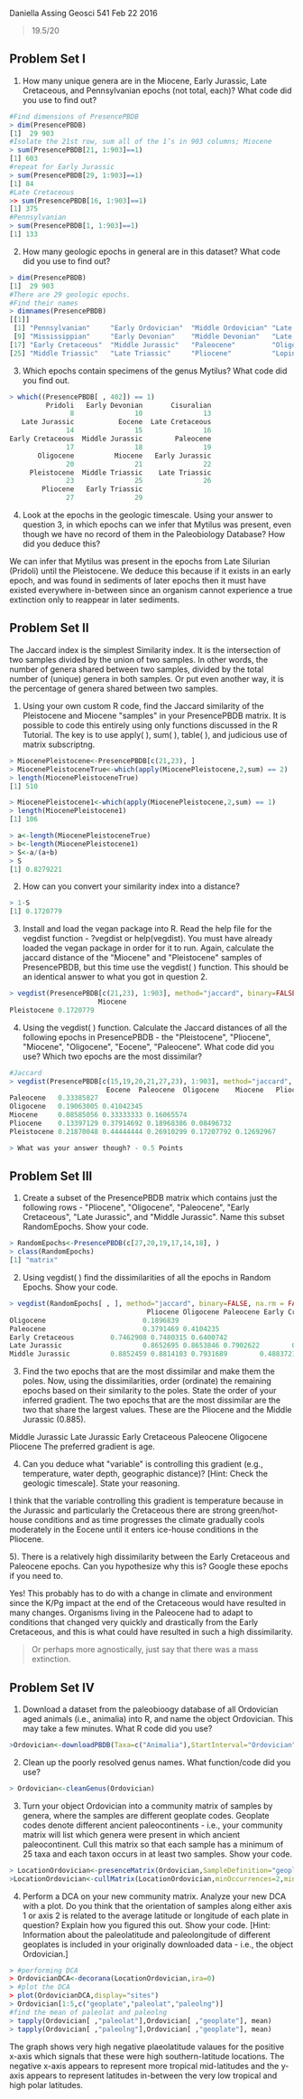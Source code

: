 Daniella Assing
Geosci 541
Feb 22 2016

> 19.5/20

## Problem Set I
1) How many unique genera are in the Miocene, Early Jurassic, Late Cretaceous, and Pennsylvanian epochs (not total, each)? What code did you use to find out?

````R
#Find dimensions of PresencePBDB
> dim(PresencePBDB)
[1]  29 903
#Isolate the 21st row, sum all of the 1’s in 903 columns; Miocene
> sum(PresencePBDB[21, 1:903]==1)
[1] 603
#repeat for Early Jurassic
> sum(PresencePBDB[29, 1:903]==1)
[1] 84
#Late Cretaceous
>> sum(PresencePBDB[16, 1:903]==1)
[1] 375
#Pennsylvanian
> sum(PresencePBDB[1, 1:903]==1)
[1] 133
````

2) How many geologic epochs in general are in this dataset? What code did you use to find out?

````R
> dim(PresencePBDB)
[1]  29 903
#There are 29 geologic epochs. 
#Find their names
> dimnames(PresencePBDB)
[[1]]
 [1] "Pennsylvanian"     "Early Ordovician"  "Middle Ordovician" "Late Ordovician"   "Llandovery"        "Wenlock"           "Ludlow"            "Pridoli"          
 [9] "Mississippian"     "Early Devonian"    "Middle Devonian"   "Late Devonian"     "Cisuralian"        "Late Jurassic"     "Eocene"            "Late Cretaceous"  
[17] "Early Cretaceous"  "Middle Jurassic"   "Paleocene"         "Oligocene"         "Miocene"           "Early Jurassic"    "Pleistocene"       "Guadalupian"      
[25] "Middle Triassic"   "Late Triassic"     "Pliocene"          "Lopingian"         "Early Triassic"   
````

3) Which epochs contain specimens of the genus Mytilus? What code did you find out.

````R
> which((PresencePBDB[ , 402]) == 1)
         Pridoli   Early Devonian       Cisuralian 
               8               10               13 
   Late Jurassic           Eocene  Late Cretaceous 
              14               15               16 
Early Cretaceous  Middle Jurassic        Paleocene 
              17               18               19 
       Oligocene          Miocene   Early Jurassic 
              20               21               22 
     Pleistocene  Middle Triassic    Late Triassic 
              23               25               26 
        Pliocene   Early Triassic 
              27               29 
````

4) Look at the epochs in the geologic timescale. Using your answer to question 3, in which epochs can we infer that Mytilus was present, even though we have no record of them in the Paleobiology Database? How did you deduce this?

We can infer that Mytilus was present in the epochs from Late Silurian (Pridoli) until the Pleistocene. We deduce this because if it exists in an early epoch, and was found in sediments of later epochs then it must have existed everywhere in-between since an organism cannot experience a true extinction only to reappear in later sediments. 

## Problem Set II

The Jaccard index is the simplest Similarity index. It is the intersection of two samples divided by the union of two samples. In other words, the number of genera shared between two samples, divided by the total number of (unique) genera in both samples. Or put even another way, it is the percentage of genera shared between two samples.

1) Using your own custom R code, find the Jaccard similarity of the Pleistocene and Miocene "samples" in your PresencePBDB matrix. It is possible to code this entirely using only functions discussed in the R Tutorial. The key is to use apply( ), sum( ), table( ), and judicious use of matrix subscriptng.

````R
> MiocenePleistocene<-PresencePBDB[c(21,23), ]
> MiocenePleistoceneTrue<-which(apply(MiocenePleistocene,2,sum) == 2)
> length(MiocenePleistoceneTrue)
[1] 510

> MiocenePleistocene1<-which(apply(MiocenePleistocene,2,sum) == 1)
> length(MiocenePleistocene1)
[1] 106

> a<-length(MiocenePleistoceneTrue)
> b<-length(MiocenePleistocene1)
> S<-a/(a+b)
> S
[1] 0.8279221
````

2) How can you convert your similarity index into a distance?

````R
> 1-S
[1] 0.1720779
````

3) Install and load the vegan package into R. Read the help file for the vegdist function - ?vegdist or help(vegdist). You must have already loaded the vegan package in order for it to run.
Again, calculate the jaccard distance of the "Miocene" and "Pleistocene" samples of PresencePBDB, but this time use the vegdist( ) function. This should be an identical answer to what you got in question 2.

````R
> vegdist(PresencePBDB[c(21,23), 1:903], method="jaccard", binary=FALSE, na.rm = FALSE)
                      Miocene
Pleistocene 0.1720779
````

4) Using the vegdist( ) function. Calculate the Jaccard distances of all the following epochs in PresencePBDB - the "Pleistocene", "Pliocene", "Miocene", "Oligocene", "Eocene", "Paleocene". What code did you use? Which two epochs are the most dissimilar?

````R
#Jaccard
> vegdist(PresencePBDB[c(15,19,20,21,27,23), 1:903], method="jaccard", binary=FALSE, na.rm = FALSE)
                        Eocene  Paleocene  Oligocene    Miocene   Pliocene
Paleocene   0.33385827                                            
Oligocene   0.19063005 0.41042345                                 
Miocene     0.08585056 0.33333333 0.16065574                      
Pliocene    0.13397129 0.37914692 0.18968386 0.08496732           
Pleistocene 0.21870048 0.44444444 0.26910299 0.17207792 0.12692967

> What was your answer though? - 0.5 Points
````

## Problem Set III
1) Create a subset of the PresencePBDB matrix which contains just the following rows - "Pliocene", "Oligocene", "Paleocene", "Early Cretaceous", "Late Jurassic", and "Middle Jurassic". Name this subset RandomEpochs. Show your code.

````R
> RandomEpochs<-PresencePBDB(c[27,20,19,17,14,18], )
> class(RandomEpochs)
[1] "matrix"
````

2) Using vegdist( ) find the dissimilarities of all the epochs in Random Epochs. Show your code.

````R
> vegdist(RandomEpochs[ , ], method="jaccard", binary=FALSE, na.rm = FALSE)
                                  Pliocene Oligocene Paleocene Early Cretaceous Late Jurassic
Oligocene                        0.1896839                                                   
Paleocene                        0.3791469 0.4104235                                         
Early Cretaceous         0.7462908 0.7480315 0.6400742                               
Late Jurassic                    0.8652695 0.8653846 0.7902622        0.4703947              
Middle Jurassic          0.8852459 0.8814103 0.7931689        0.4883721     0.2962963
````

3) Find the two epochs that are the most dissimilar and make them the poles. Now, using the dissimilarities, order (ordinate) the remaining epochs based on their similarity to the poles. State the order of your inferred gradient.
The two epochs that are the most dissimilar are the two that share the largest values. These are the Pliocene and the Middle Jurassic (0.885).

Middle Jurassic
Late Jurassic
Early Cretaceous
Paleocene
Oligocene
Pliocene
The preferred gradient is age.

4) Can you deduce what "variable" is controlling this gradient (e.g., temperature, water depth, geographic distance)? [Hint: Check the geologic timescale]. State your reasoning.

I think that the variable controlling this gradient is temperature because in the Jurassic and particularly the Cretaceous there are strong green/hot-house conditions and as time progresses the climate gradually cools moderately in the Eocene until it enters ice-house conditions in the Pliocene.

5). There is a relatively high dissimilarity between the Early Cretaceous and Paleocene epochs. Can you hypothesize why this is? Google these epochs if you need to.

Yes! This probably has to do with a change in climate and environment since the K/Pg impact at the end of the Cretaceous would have resulted in many changes. Organisms living in the Paleocene had to adapt to conditions that changed very quickly and drastically from the Early Cretaceous, and this is what could have resulted in such a high dissimilarity. 

> Or perhaps more agnostically, just say that there was a mass extinction. 

## Problem Set IV

1) Download a dataset from the paleobioogy database of all Ordovician aged animals (i.e., animalia) into R, and name the object Ordovician. This may take a few minutes. What R code did you use?

````R
>Ordovician<-downloadPBDB(Taxa=c("Animalia"),StartInterval="Ordovician",StopInterval="Ordovician")
````

2) Clean up the poorly resolved genus names. What function/code did you use?

````R
> Ordovician<-cleanGenus(Ordovician)
````

3) Turn your object Ordovician into a community matrix of samples by genera, where the samples are different geoplate codes. Geoplate codes denote different ancient paleocontinents - i.e., your community matrix will list which genera were present in which ancient paleocontinent. Cull this matrix so that each sample has a minimum of 25 taxa and each taxon occurs in at least two samples. Show your code.

````R
> LocationOrdovician<-presenceMatrix(Ordovician,SampleDefinition="geoplate")
>LocationOrdovician<-cullMatrix(LocationOrdovician,minOccurrences=2,minDiversity=25)
````

4) Perform a DCA on your new community matrix. Analyze your new DCA with a plot. Do you think that the orientation of samples along either axis 1 or axis 2 is related to the average latitude or longitude of each plate in question? Explain how you figured this out. Show your code. [Hint: Information about the paleolatitude and paleolongitude of different geoplates is included in your originally downloaded data - i.e., the object Ordovician.]

````R
> #performing DCA
> OrdovicianDCA<-decorana(LocationOrdovician,ira=0)
> #plot the DCA
> plot(OrdovicianDCA,display="sites")
> Ordovician[1:5,c("geoplate","paleolat","paleolng")]
#find the mean of paleolat and paleolng
> tapply(Ordovician[ ,"paleolat"],Ordovician[ ,"geoplate"], mean)
> tapply(Ordovician[ ,"paleolng"],Ordovician[ ,"geoplate"], mean)
````

The graph shows very high negative plaeolatitude valaues for the positive x-axis which signals that these were high southern-latitude locations. The negative x-axis appears to represent more tropical mid-latitudes and the y-axis appears to represent latitudes in-between the very low tropical and high polar latitudes.

